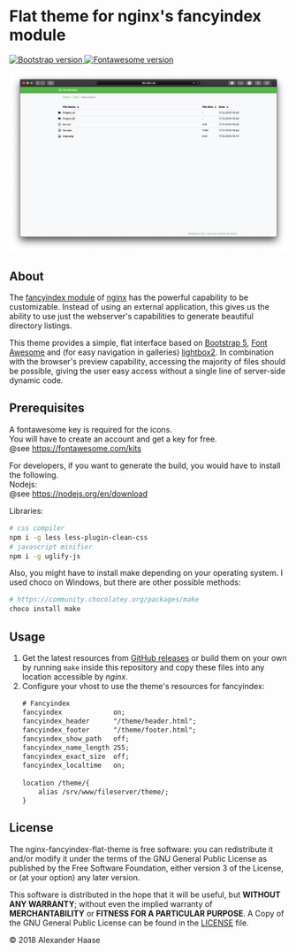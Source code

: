 # Flat theme for nginx's fancyindex module

<a href="https://getbootstrap.com/docs">
    <img src="https://flat.badgen.net/badge/bootstrap/5.x/563d7c" alt="Bootstrap version">
</a>
<a href="https://docs.fontawesome.com/">
    <img src="https://flat.badgen.net/badge/fontawesome/6.x/" alt="Fontawesome version">
</a>

![](doc/screenshot.png)


## About

The [fancyindex module](https://github.com/aperezdc/ngx-fancyindex) of
[nginx](http://nginx.org/) has the powerful capability to be customizable.
Instead of using an external application, this gives us the ability to use
just the webserver's capabilities to generate beautiful directory listings.

This theme provides a simple, flat interface based on
[Bootstrap 5](https://getbootstrap.com), [Font Awesome](https://fontawesome.com)
and (for easy navigation in galleries)
[lightbox2](http://lokeshdhakar.com/projects/lightbox2/). In combination with
the browser's preview capability, accessing the majority of files should be
possible, giving the user easy access without a single line of server-side
dynamic code.

## Prerequisites
A fontawesome key is required for the icons. \
You will have to create an account and get a key for free. \
@see https://fontawesome.com/kits

For developers, if you want to generate the build, you would have to install the following. \
Nodejs: \
@see https://nodejs.org/en/download

Libraries:
```sh
# css compiler
npm i -g less less-plugin-clean-css
# javascript minifier
npm i -g uglify-js
```
Also, you might have to install make depending on your operating system.
I used choco on Windows, but there are other possible methods:
```sh
# https://community.chocolatey.org/packages/make
choco install make
```

## Usage

1. Get the latest resources from [GitHub releases](https://github.com/3z3qu13l/nginx-fancyindex-flat-theme/releases)
   or build them on your own by running `make` inside this repository and copy
   these files into any location accessible by *nginx*.
2. Configure your vhost to use the theme's resources for fancyindex:
    ```
    # Fancyindex
    fancyindex             on;
    fancyindex_header      "/theme/header.html";
    fancyindex_footer      "/theme/footer.html";
    fancyindex_show_path   off;
    fancyindex_name_length 255;
    fancyindex_exact_size  off;
    fancyindex_localtime   on;

    location /theme/{
        alias /srv/www/fileserver/theme/;
    }
    ```

## License

The nginx-fancyindex-flat-theme is free software: you can redistribute it and/or
modify it under the terms of the GNU General Public License as published by the
Free Software Foundation, either version 3 of the License, or (at your option)
any later version.

This software is distributed in the hope that it will be useful, but **WITHOUT
ANY WARRANTY**; without even the implied warranty of **MERCHANTABILITY** or
**FITNESS FOR A PARTICULAR PURPOSE**. A Copy of the GNU General Public License
can be found in the [LICENSE](LICENSE) file.

&copy; 2018 Alexander Haase
